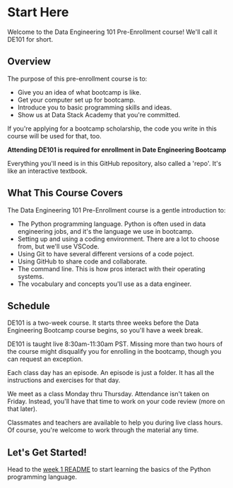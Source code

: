 # Start Here
Welcome to the Data Engineering 101 Pre-Enrollment course! We'll call it DE101 for short.

## Overview

The purpose of this pre-enrollment course is to:
- Give you an idea of what bootcamp is like.
- Get your computer set up for bootcamp.
- Introduce you to basic programming skills and ideas.
- Show us at Data Stack Academy that you're committed.

If you're applying for a bootcamp scholarship, the code you write in this course will be used for that, too.

**Attending DE101 is required for enrollment in Date Engineering Bootcamp**

Everything you'll need is in this GitHub repository, also called a 'repo'. It's like an interactive textbook.

## What This Course Covers
The Data Engineering 101 Pre-Enrollment course is a gentle introduction to:
- The Python programming language. Python is often used in data engineering jobs, and it's the language we use in bootcamp.
- Setting up and using a coding environment. There are a lot to choose from, but we'll use VSCode.
- Using Git to have several different versions of a code poject.
- Using GitHub to share code and collaborate.
- The command line. This is how pros interact with their operating systems.
- The vocabulary and concepts you'll use as a data engineer.

## Schedule
DE101 is a two-week course. It starts three weeks before the Data Engineering Bootcamp course begins, so you'll have a week break. 

DE101 is taught live 8:30am-11:30am PST. Missing more than two hours of the course might disqualify you for enrolling in the bootcamp, though you can request an exception.

Each class day has an episode. An episode is just a folder. It has all the instructions and exercises for that day.

We meet as a class Monday thru Thursday. Attendance isn't taken on Friday. Instead, you'll have that time to work on your code review (more on that later).

Classmates and teachers are available to help you during live class hours. Of course, you're welcome to work through the material any time.

## Let's Get Started!

Head to the [week 1 README](./week_1/README.md) to start learning the basics of the Python programming language.